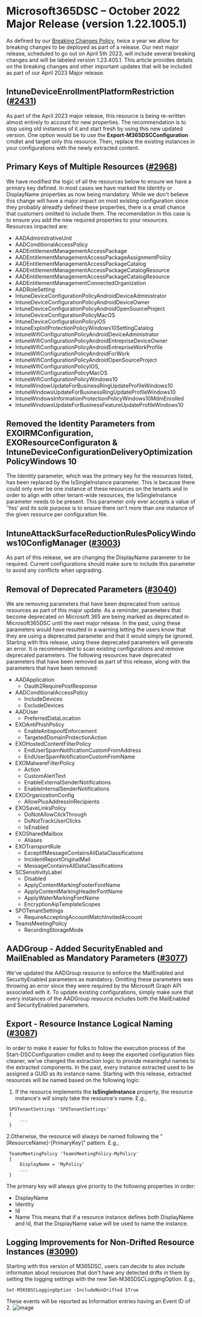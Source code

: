 # Microsoft365DSC – October 2022 Major Release (version 1.22.1005.1)

As defined by our [Breaking Changes Policy](https://microsoft365dsc.com/concepts/breaking-changes/), twice a year we allow for breaking changes to be deployed as part of a release. Our next major release, scheduled to go out on April 5th 2023, will include several breaking changes and will be labeled version 1.23.405.1. This article provides details on the breaking changes and other important updates that will be included as part of our April 2023 Major release.

## IntuneDeviceEnrollmentPlatformRestriction ([#2431](https://github.com/microsoft/Microsoft365DSC/pull/2431))
As part of the April 2023 major release, this resource is being re-written almost entirely to account for new properties. The recommendation is to stop using old instances of it and start fresh by using this new updated version. One option would be to use the **Export-M365DSCConfiguration** cmdlet and target only this resource. Then, replace the existing instances in your configurations with the newly extracted content.

## Primary Keys of Multiple Resources ([#2968](https://github.com/microsoft/Microsoft365DSC/pull/2968))
We have modified the logic of all the resources below to ensure we have a primary key defined. In most cases we have marked the Identity or DisplayName properties as now being mandatory. While we don't believe this change will have a major impact on most existing configuration since they probably alreadfy defined these properties, there is a small chance that customers omitted to include them. The recomendation in this case is to ensure you add the new required properties to your resources. Resources impacted are:

* AADAdministrativeUnit
* AADConditionalAccessPolicy
* AADEntitlementManagementAccessPackage
* AADEntitlementManagementAccessPackageAssignmentPolicy
* AADEntitlementManagementAccessPackageCatalog
* AADEntitlementManagementAccessPackageCatalogResource
* AADEntitlementManagementAccessPackageCatalogResource
* AADEntitlementManagementConnectedOrganization
* AADRoleSetting
* IntuneDeviceConfigurationPolicyAndroidDeviceAdministrator
* IntuneDeviceConfigurationPolicyAndroidDeviceOwner
* IntuneDeviceConfigurationPolicyAndroidOpenSourceProject
* IntuneDeviceConfigurationPolicyMacOS
* IntuneDeviceConfigurationPolicyiOS
* IntuneExploitProtectionPolicyWindows10SettingCatalog
* IntuneWifiConfigurationPolicyAndroidDeviceAdministrator
* IntuneWifiConfigurationPolicyAndroidEntrepriseDeviceOwner
* IntuneWifiConfigurationPolicyAndroidEntrepriseWorkProfile
* IntuneWifiConfigurationPolicyAndroidForWork
* IntuneWifiConfigurationPolicyAndroidOpenSourceProject
* IntuneWifiConfigurationPolicyIOS,
* IntuneWifiConfigurationPolicyMacOS
* IntuneWifiConfigurationPolicyWindows10
* IntuneWindowUpdateForBusinessRingUpdateProfileWindows10
* IntuneWindowsUpdateForBusinessRingUpdateProfileWindows10
* IntuneWindowsInformationProtectionPolicyWindows10MdmEnrolled
* IntuneWindowsUpdateForBusinessFeatureUpdateProfileWindows10

## Removed the Identity Parameters from EXOIRMConfiguration, EXOResourceConfiguraton & IntuneDeviceConfigurationDeliveryOptimizationPolicyWindows 10
The Identity parameter, which was the primary key for the resources listed, has been replaced by the IsSingleInstance parameter. This is because there could only ever be one instance of these resources on the tenants and in order to align with other tenant-wide resources, the IsSingleInstance parameter needs to be present. This parameter only ever accepts a value of 'Yes' and its sole purpose is to ensure there isn't more than one instance of the given resource per configuration file.

## IntuneAttackSurfaceReductionRulesPolicyWindows10ConfigManager ([#3003](https://github.com/microsoft/Microsoft365DSC/pull/3003))
As part of this release, we are changing the DisplayName parameter to be required. Current configurations should make sure to include this parameter to avoid any conflicts when upgrading.

## Removal of Deprecated Parameters ([#3040](https://github.com/microsoft/Microsoft365DSC/pull/3040))
We are removing parameters that have been deprecated from various resources as part of this major update. As a reminder, parameters that become deprecated on Microsoft 365 are being marked as deprecated in Microsoft365DSC until the next major release. In the past, using these parameters would have resulted in a warning letting the users know that they are using a deprecated parameter and that it would simply be ignored. Starting with this release, using these deprecated parameters will generate an error. It is recommended to scan existing configurations and remove deprecated parameters. The following resources have deprecated parameters that have been removed as part of this release, along with the parameters that have been removed:

* AADApplication
  * Oauth2RequirePostResponse
* AADConditionalAccessPolicy
  * IncludeDevices
  * ExcludeDevices
* AADUser
  * PreferredDataLocation
* EXOAntiPhishPolicy
  * EnableAntispoofEnforcement
  * TargetedDomainProtectionAction
* EXOHostedContentFilterPolicy
  * EndUserSpamNotificationCustomFromAddress
  * EndUserSpamNotificationCustomFromName
* EXOMalwareFilterPolicy
  * Action
  * CustomAlertText
  * EnableExternalSenderNotifications
  * EnableInternalSenderNotifications
* EXOOrganizationConfig
  * AllowPlusAddressInRecipients
* EXOSaveLinksPolicy
  * DoNotAllowClickThrough
  * DoNotTrackUserClicks
  * IsEnabled
* EXOSharedMailbox
  * Aliases
* EXOTransportRule
  * ExceptIfMessageContainsAllDataClassifications
  * IncidentReportOriginalMail
  * MessageContainsAllDataClassifications
* SCSensitivityLabel
  * Disabled
  * ApplyContentMarkingFooterFontName
  * ApplyContentMarkingHeaderFontName
  * ApplyWaterMarkingFontName
  * EncryptionAipTemplateScopes
* SPOTenantSettings
  * RequireAcceptingAccountMatchInvitedAccount
* TeamsMeetingPolicy
  * RecordingStorageMode

## AADGroup - Added SecurityEnabled and MailEnabled as Mandatory Parameters ([#3077](https://github.com/microsoft/Microsoft365DSC/pull/3077))
We've updated the AADGroup resource to enforce the MailEnabled and SecurityEnabled parameters as mandatory. Omitting these parameters was throwing an error since they were required by the Microsoft Graph API associated with it. To update existing configurations, simply make sure that every instances of the AADGroup resource includes both the MailEnabled and SecurityEnabled parameters.

## Export - Resource Instance Logical Naming ([#3087](https://github.com/microsoft/Microsoft365DSC/pull/3087))
In order to make it easier for folks to follow the execution process of the Start-DSCConfiguration cmdlet and to keep the exported configuration files cleaner, we've changed the extraction logic to provide meaningful names to the extracted components. In the past, every instance extracted used to be assigned a GUID as its instance name. Starting with this release, extracted resources will be named based on the following logic:

1. If the resource implements the **IsSingleInstance** property, the resource instance's will simply take the resource's name. E.g.,
 ```
  SPOTenantSettings 'SPOTenantSettings'
  {
      ...
  }
 ```

2.Otherwise, the resource will always be named following the "[ResourceName]-[PrimaryKey]" pattern. E.g.,
 ```
  TeamsMeetingPolicy 'TeamsMeetingPolicy-MyPolicy'
  {
      DisplayName = 'MyPolicy'
      ...
  }
  ```
  The primary key will always give priority to the following properties in order:
  * DisplayName
  * Identity
  * Id
  * Name
  This means that if a resource instance defines both DisplayName and Id, that the DisplayName value will be used to name the instance.

## Logging Improvements for Non-Drifted Resource Instances ([#3090](https://github.com/microsoft/Microsoft365DSC/pull/3099))
Starting with this version of M365DSC, users can decide to also include informaton about resources that don't have any detected drifts in them by setting the logging settings with the new Set-M365DSCLoggingOption. E.g.,

```
Set-M365DSCLoggingOption -IncludeNonDrifted $True
```
These events will be reported as Information entries having an Event ID of 2.
![image](https://raw.githubusercontent.com/microsoft/Microsoft365DSC/Dev/docs/docs/Images/April2023MR-EventViewer.png)
